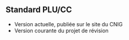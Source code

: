 ## Standard PLU/CC

- Version actuelle, publiée sur le site du CNIG
- Version courante du projet de révision